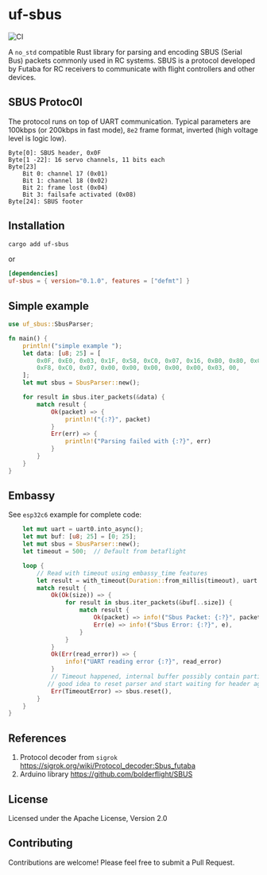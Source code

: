 # uf-sbus

![CI](https://github.com/jettify/uf-sbus/actions/workflows/rust_ci.yml/badge.svg)

A `no_std` compatible Rust library for parsing and encoding SBUS (Serial Bus) packets
commonly used in RC systems. SBUS is a protocol developed by Futaba for RC
receivers to communicate with flight controllers and other devices.

## SBUS Protoc0l

The protocol runs on top of UART communication. Typical parameters are 100kbps (or 200kbps in fast mode), `8e2` frame format, inverted (high voltage level is logic low).

    Byte[0]: SBUS header, 0x0F
    Byte[1 -22]: 16 servo channels, 11 bits each
    Byte[23]
        Bit 0: channel 17 (0x01)
        Bit 1: channel 18 (0x02)
        Bit 2: frame lost (0x04)
        Bit 3: failsafe activated (0x08)
    Byte[24]: SBUS footer

## Installation

```bash
cargo add uf-sbus
```

or

```toml
[dependencies]
uf-sbus = { version="0.1.0", features = ["defmt"] }

```

## Simple example

```rust
use uf_sbus::SbusParser;

fn main() {
    println!("simple example ");
    let data: [u8; 25] = [
        0x0F, 0xE0, 0x03, 0x1F, 0x58, 0xC0, 0x07, 0x16, 0xB0, 0x80, 0x05, 0x2C, 0x60, 0x01, 0x0B,
        0xF8, 0xC0, 0x07, 0x00, 0x00, 0x00, 0x00, 0x00, 0x03, 00,
    ];
    let mut sbus = SbusParser::new();

    for result in sbus.iter_packets(&data) {
        match result {
            Ok(packet) => {
                println!("{:?}", packet)
            }
            Err(err) => {
                println!("Parsing failed with {:?}", err)
            }
        }
    }
}
```

## Embassy

See `esp32c6` example for complete code:

```rust
    let mut uart = uart0.into_async();
    let mut buf: [u8; 25] = [0; 25];
    let mut sbus = SbusParser::new();
    let timeout = 500;  // Default from betaflight

    loop {
        // Read with timeout using embassy_time features
        let result = with_timeout(Duration::from_millis(timeout), uart.read_async(&mut buf)).await;
        match result {
            Ok(Ok(size)) => {
                for result in sbus.iter_packets(&buf[..size]) {
                    match result {
                        Ok(packet) => info!("Sbus Packet: {:?}", packet.channels),
                        Err(e) => info!("Sbus Error: {:?}", e),
                    }
                }
            }
            Ok(Err(read_error)) => {
                info!("UART reading error {:?}", read_error)
            }
            // Timeout happened, internal buffer possibly contain partial packet,
           // good idea to reset parser and start waiting for header again.
            Err(TimeoutError) => sbus.reset(),
        }
    }
}
```

## References

1. Protocol decoder from `sigrok` <https://sigrok.org/wiki/Protocol_decoder:Sbus_futaba>
1. Arduino library <https://github.com/bolderflight/SBUS>

## License

Licensed under the Apache License, Version 2.0

## Contributing

Contributions are welcome! Please feel free to submit a Pull Request.
